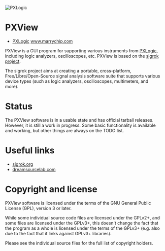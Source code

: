 ![PXLogic](PXView/icons/logo.svg)


# PXView 
- [PXLogic](https://marrychip.com)
www.marrychip.com

PXView is a GUI program for supporting various instruments from [PXLogic](https://github.com/PXLogic/PXView), including logic analyzers, oscilloscopes, etc. PXView is based on the [sigrok project](https://sigrok.org).

The sigrok project aims at creating a portable, cross-platform, Free/Libre/Open-Source signal analysis software suite that supports various device types (such as logic analyzers, oscilloscopes, multimeters, and more).

# Status

The PXView software is in a usable state and has official tarball releases. However, it is still a work in progress. Some basic functionality is available and working, but other things are always on the TODO list.

# Useful links

- [sigrok.org](https://sigrok.org)
- [dreamsourcelab.com](https://www.dreamsourcelab.com)


# Copyright and license

PXView software is licensed under the terms of the GNU General Public License
(GPL), version 3 or later.

While some individual source code files are licensed under the GPLv2+, and
some files are licensed under the GPLv3+, this doesn't change the fact that
the program as a whole is licensed under the terms of the GPLv3+ (e.g. also
due to the fact that it links against GPLv3+ libraries).

Please see the individual source files for the full list of copyright holders.
